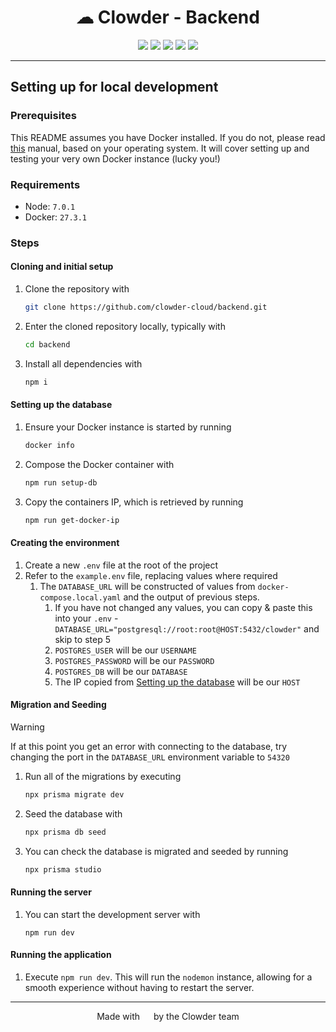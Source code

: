 <h1 align="center">☁ Clowder - Backend</h1>
<p align="center">
<img src="https://img.shields.io/badge/Express.js-%23404d59.svg?logo=express&logoColor=%2361DAFB">
<img src="https://img.shields.io/badge/TypeScript-3178C6?logo=typescript&logoColor=fff">
<img src="https://img.shields.io/badge/Postgres-%23316192.svg?logo=postgresql&logoColor=white">
<img src="https://img.shields.io/badge/Jira-0052CC?logo=jira&logoColor=fff">
<img src="https://img.shields.io/badge/GitHub_Actions-2088FF?logo=github-actions&logoColor=white">
</p>

---

## Setting up for local development

### Prerequisites

This README assumes you have Docker installed. If you do not, please read [this](https://docs.docker.com/engine/install/) manual, based on your operating system. It will cover setting up and testing your very own Docker instance (lucky you!)

### Requirements

- Node: `7.0.1`
- Docker: `27.3.1`

### Steps

#### Cloning and initial setup

1. Clone the repository with
   ```bash
   git clone https://github.com/clowder-cloud/backend.git
   ```
2. Enter the cloned repository locally, typically with
   ```bash
   cd backend
   ```
3. Install all dependencies with
   ```bash
   npm i
   ```

#### Setting up the database

1. Ensure your Docker instance is started by running
   ```bash
   docker info
   ```
2. Compose the Docker container with
   ```bash
   npm run setup-db
   ```
3. Copy the containers IP, which is retrieved by running
   ```bash
   npm run get-docker-ip
   ```

#### Creating the environment

1. Create a new `.env` file at the root of the project
2. Refer to the `example.env` file, replacing values where required
   1. The `DATABASE_URL` will be constructed of values from `docker-compose.local.yaml` and the output of previous steps.
      1. If you have not changed any values, you can copy & paste this into your `.env` - `DATABASE_URL="postgresql://root:root@HOST:5432/clowder"` and skip to step 5
      2. `POSTGRES_USER` will be our `USERNAME`
      3. `POSTGRES_PASSWORD` will be our `PASSWORD`
      4. `POSTGRES_DB` will be our `DATABASE`
      5. The IP copied from [Setting up the database](###-Setting-up-the-database) will be our `HOST`

#### Migration and Seeding

> [!WARNING]  
> If at this point you get an error with connecting to the database, try changing the port in the `DATABASE_URL` environment variable to `54320`

1. Run all of the migrations by executing
   ```bash
   npx prisma migrate dev
   ```
2. Seed the database with
   ```bash
   npx prisma db seed
   ```
3. You can check the database is migrated and seeded by running
   ```bash
   npx prisma studio
   ```

#### Running the server

1. You can start the development server with
   ```
   npm run dev
   ```

#### Running the application

1. Execute `npm run dev`. This will run the `nodemon` instance, allowing for a smooth experience without having to restart the server.

---

<p align="center">Made with <img height="14" src="https://emoji.lgbt/assets/svg/gay-heart.svg"/> by the Clowder team</p>
